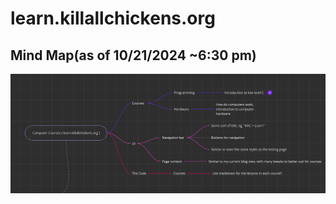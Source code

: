 # learn.killallchickens.org

## Mind Map(as of 10/21/2024 ~6:30 pm)
![Mind Map](repo_assets/MindMap.png)